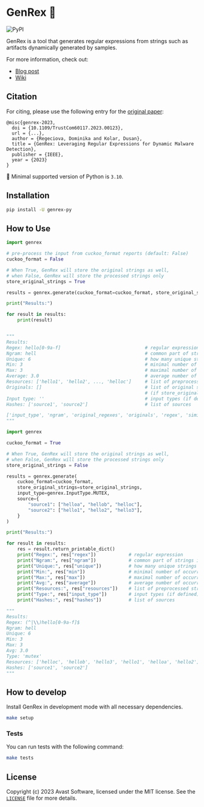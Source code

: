 # GenRex 🦖
![PyPI](https://img.shields.io/pypi/v/genrex-py?label=genrex-py)

GenRex is a tool that generates regular expressions from strings such as artifacts dynamically generated by samples. 

For more information, check out:
- [Blog post](https://engineering.avast.io/know-your-yara-rules-series-6-we-present-genrex-a-generator-of-regular-expressions)
- [Wiki](https://www.github.com/avast/genrex/wiki)

## Citation 
For citing, please use the following entry for the [original paper](TBD):
```
@misc{genrex-2023,
  doi = {10.1109/TrustCom60117.2023.00123},
  url = {...},
  author = {Regeciova, Dominika and Kolar, Dusan},
  title = {GenRex: Leveraging Regular Expressions for Dynamic Malware Detection},
  publisher = {IEEE},
  year = {2023}
}
```

:snake: Minimal supported version of Python is `3.10`.

## Installation

```bash
pip install -U genrex-py
```

## How to Use

```python
import genrex

# pre-process the input from cuckoo_format reports (default: False)
cuckoo_format = False

# When True, GenRex will store the original strings as well,
# when False, GenRex will store the processed strings only
store_original_strings = True

results = genrex.generate(cuckoo_format=cuckoo_format, store_original_strings=store_original_strings, directory="samples")

print("Results:")

for result in results:
    print(result)


"""
Results:
Regex: hello[0-9a-f]                               # regular expression
Ngram: hell                                        # common part of strings in cluster
Unique: 6                                          # how many unique strings are in cluster
Min: 3                                             # minimal number of occurrences in samples
Max: 3                                             # maximal number of occurrences in samples
Average: 3.0                                       # average number of occurrences in samples
Resources: ['hello1', 'hello2', ..., 'helloc']     # list of preprocessed strings from cluster
Originals: []                                      # list of original strings from cluster
                                                   # (if store_original_strings is True)
Input type: ''                                     # input types (if defined)
Hashes: ['source1', 'source2']                     # list of sources

['input_type', 'ngram', 'original_regexes', 'originals', 'regex', 'similar_regex', 'similars', 'unique']
"""    
```

```python
import genrex

cuckoo_format = True

# When True, GenRex will store the original strings as well,
# when False, GenRex will store the processed strings only
store_original_strings = False

results = genrex.generate(
    cuckoo_format=cuckoo_format,
    store_original_strings=store_original_strings,
    input_type=genrex.InputType.MUTEX,
    source={
        "source1": ["helloa", "hellob", "helloc"],
        "source2": ["hello1", "hello2", "hello3"],
    }
)

print("Results:")

for result in results:
    res = result.return_printable_dict()
    print("Regex:", res["regex"])            # regular expression
    print("Ngram:", res["ngram"])            # common part of strings in cluster
    print("Unique:", res["unique"])          # how many unique strings are in cluster
    print("Min:", res["min"])                # minimal number of occurrences in samples
    print("Max:", res["max"])                # maximal number of occurrences in samples
    print("Avg:", res["average"])            # average number of occurrences in samples
    print("Resources:", res["resources"])    # list of preprocessed strings from cluster
    print("Type:", res["input_type"])        # input types (if defined)
    print("Hashes:", res["hashes"])          # list of sources

"""
Results:
Regex: (^|\\)hello[0-9a-f]$
Ngram: hell
Unique: 6
Min: 3
Max: 3
Avg: 3.0
Type: 'mutex'
Resources: ['helloc', 'hellob', 'hello3', 'hello1', 'helloa', 'hello2']
Hashes: ['source1', 'source2']
"""
```

## How to develop

Install GenRex in development mode with all necessary dependencies.

```bash
make setup
```

### Tests

You can run tests with the following command:

```bash
make tests
```

## License

Copyright (c) 2023 Avast Software, licensed under the MIT license. See the
[`LICENSE`](https://github.com/avast/genrex/blob/master/LICENSE) file for more
details.
